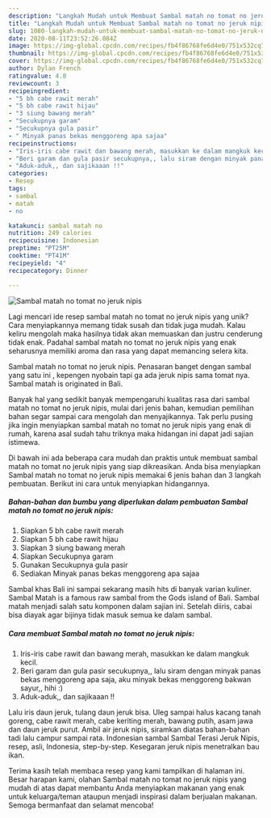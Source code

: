 ```yaml
---
description: "Langkah Mudah untuk Membuat Sambal matah no tomat no jeruk nipis Anti Gagal"
title: "Langkah Mudah untuk Membuat Sambal matah no tomat no jeruk nipis Anti Gagal"
slug: 1080-langkah-mudah-untuk-membuat-sambal-matah-no-tomat-no-jeruk-nipis-anti-gagal
date: 2020-08-11T23:52:26.084Z
image: https://img-global.cpcdn.com/recipes/fb4f86768fe6d4e0/751x532cq70/sambal-matah-no-tomat-no-jeruk-nipis-foto-resep-utama.jpg
thumbnail: https://img-global.cpcdn.com/recipes/fb4f86768fe6d4e0/751x532cq70/sambal-matah-no-tomat-no-jeruk-nipis-foto-resep-utama.jpg
cover: https://img-global.cpcdn.com/recipes/fb4f86768fe6d4e0/751x532cq70/sambal-matah-no-tomat-no-jeruk-nipis-foto-resep-utama.jpg
author: Dylan French
ratingvalue: 4.8
reviewcount: 3
recipeingredient:
- "5 bh cabe rawit merah"
- "5 bh cabe rawit hijau"
- "3 siung bawang merah"
- "Secukupnya garam"
- "Secukupnya gula pasir"
- " Minyak panas bekas menggoreng apa sajaa"
recipeinstructions:
- "Iris-iris cabe rawit dan bawang merah, masukkan ke dalam mangkuk kecil."
- "Beri garam dan gula pasir secukupnya,, lalu siram dengan minyak panas bekas menggoreng apa saja, aku minyak bekas menggoreng bakwan sayur,, hihi :)"
- "Aduk-aduk,, dan sajikaaan !!"
categories:
- Resep
tags:
- sambal
- matah
- no

katakunci: sambal matah no 
nutrition: 249 calories
recipecuisine: Indonesian
preptime: "PT25M"
cooktime: "PT41M"
recipeyield: "4"
recipecategory: Dinner

---
```



![Sambal matah no tomat no jeruk nipis](https://img-global.cpcdn.com/recipes/fb4f86768fe6d4e0/751x532cq70/sambal-matah-no-tomat-no-jeruk-nipis-foto-resep-utama.jpg)

Lagi mencari ide resep sambal matah no tomat no jeruk nipis yang unik? Cara menyiapkannya memang tidak susah dan tidak juga mudah. Kalau keliru mengolah maka hasilnya tidak akan memuaskan dan justru cenderung tidak enak. Padahal sambal matah no tomat no jeruk nipis yang enak seharusnya memiliki aroma dan rasa yang dapat memancing selera kita.

Sambal matah no tomat no jeruk nipis. Penasaran banget dengan sambal yang satu ini , kepengen nyobain tapi ga ada jeruk nipis sama tomat nya. Sambal matah is originated in Bali.

Banyak hal yang sedikit banyak mempengaruhi kualitas rasa dari sambal matah no tomat no jeruk nipis, mulai dari jenis bahan, kemudian pemilihan bahan segar sampai cara mengolah dan menyajikannya. Tak perlu pusing jika ingin menyiapkan sambal matah no tomat no jeruk nipis yang enak di rumah, karena asal sudah tahu triknya maka hidangan ini dapat jadi sajian istimewa.


Di bawah ini ada beberapa cara mudah dan praktis untuk membuat sambal matah no tomat no jeruk nipis yang siap dikreasikan. Anda bisa menyiapkan Sambal matah no tomat no jeruk nipis memakai 6 jenis bahan dan 3 langkah pembuatan. Berikut ini cara untuk menyiapkan hidangannya.

<!--inarticleads1-->

##### Bahan-bahan dan bumbu yang diperlukan dalam pembuatan Sambal matah no tomat no jeruk nipis:

1. Siapkan 5 bh cabe rawit merah
1. Siapkan 5 bh cabe rawit hijau
1. Siapkan 3 siung bawang merah
1. Siapkan Secukupnya garam
1. Gunakan Secukupnya gula pasir
1. Sediakan  Minyak panas bekas menggoreng apa sajaa


Sambal khas Bali ini sampai sekarang masih hits di banyak varian kuliner. Sambal Matah is a famous raw sambal from the Gods island of Bali. Sambal matah menjadi salah satu komponen dalam sajian ini. Setelah diiris, cabai bisa diayak agar bijinya tidak masuk semua ke dalam sambal. 

<!--inarticleads2-->

##### Cara membuat Sambal matah no tomat no jeruk nipis:

1. Iris-iris cabe rawit dan bawang merah, masukkan ke dalam mangkuk kecil.
1. Beri garam dan gula pasir secukupnya,, lalu siram dengan minyak panas bekas menggoreng apa saja, aku minyak bekas menggoreng bakwan sayur,, hihi :)
1. Aduk-aduk,, dan sajikaaan !!


Lalu iris daun jeruk, tulang daun jeruk bisa. Uleg sampai halus kacang tanah goreng, cabe rawit merah, cabe keriting merah, bawang putih, asam jawa dan daun jeruk purut. Ambil air jeruk nipis, siramkan diatas bahan-bahan tadi lalu campur sampai rata. Indonesian sambal Sambal Terasi Jeruk Nipis, resep, asli, Indonesia, step-by-step. Kesegaran jeruk nipis menetralkan bau ikan. 

Terima kasih telah membaca resep yang kami tampilkan di halaman ini. Besar harapan kami, olahan Sambal matah no tomat no jeruk nipis yang mudah di atas dapat membantu Anda menyiapkan makanan yang enak untuk keluarga/teman ataupun menjadi inspirasi dalam berjualan makanan. Semoga bermanfaat dan selamat mencoba!
